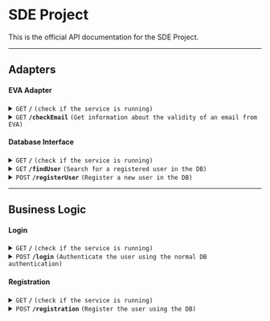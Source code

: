 # SDE Project

This is the official API documentation for the SDE Project.

------------------------------------------------------------------------------------------
## Adapters

#### EVA Adapter

<details>
 <summary><code>GET</code> <code><b>/</b></code> <code>(check if the service is running)</code></summary>

##### Parameters

> None

##### Responses

> | http code     | content-type                      | response                                                            |
> |---------------|-----------------------------------|---------------------------------------------------------------------|
> | `200`         | `text/plain;charset=UTF-8`        | EVA API adapter is running                                          |

</details>


<details>
 <summary><code>GET</code> <code><b>/checkEmail</b></code> <code>(Get information about the validity of an email from EVA)</code></summary>

##### Parameters

> | name              |  type     | data type      | description                         |
> |-------------------|-----------|----------------|-------------------------------------|
> | `email`           |  required | string         | The email to validate               |

##### Responses

> | http code     | content-type                      | response                                                            |
> |---------------|-----------------------------------|---------------------------------------------------------------------|
> | `200`         | `application/json`                | JSON object, see Example                                            |
> | `400`         | `application/json`                | `{status: "error", msg: ".. error msg .. "}`                        |

##### Example
If the status code is `200`, the endpoint returns a JSON object adhering to the following syntax.

```json
{
  status: "success",
  msg: "Email status retrieved",
  data: {
    valid_syntax: true,
    disposable: true,
    deliverable: true,
    spam: false
  }
}
```

</details>


#### Database Interface


<details>
 <summary><code>GET</code> <code><b>/</b></code> <code>(check if the service is running)</code></summary>

##### Parameters

> None

##### Responses

> | http code     | content-type                      | response                                                            |
> |---------------|-----------------------------------|---------------------------------------------------------------------|
> | `200`         | `text/plain;charset=UTF-8`        | MySQL db interface is running                                       |

</details>



<details>
 <summary><code>GET</code> <code><b>/findUser</b></code> <code>(Search for a registered user in the DB)</code></summary>

##### Parameters

> | name              |  type     | data type      | description                         |
> |-------------------|-----------|----------------|-------------------------------------|
> | `email`           |  required | string         | The user's email                    |
> | `password`        |  required | string         | The user's password                 |

##### Responses

> | http code     | content-type                      | response                                                            |
> |---------------|-----------------------------------|---------------------------------------------------------------------|
> | `200`         | `application/json`                | JSON object, see Example                                            |
> | `400`         | `application/json`                | `{status: "error", msg: ".. error msg .. "}`                        |
> | `404`         | `application/json`                | `{status: "error", msg: "User not found"}`                          |

##### Example
If the status code is `200`, the endpoint returns a JSON object adhering to the following syntax.

```json
{
  status: "success",
  msg: "User found",
  user_info: {
    id: 123,
    name: "Mario",
    surname: "Rossi",
    email: "mariorossi@test.com",
  }
}
```

</details>


<details>
 <summary><code>POST</code> <code><b>/registerUser</b></code> <code>(Register a new user in the DB)</code></summary>

##### Parameters

> | name              |  type     | data type      | description                         |
> |-------------------|-----------|----------------|-------------------------------------|
> | `name`            |  required | string         | The user's name                     |
> | `surname`         |  required | string         | The user's surname                  |
> | `email`           |  required | string         | The user's email                    |
> | `password`        |  required | string         | The user's password                 |

##### Responses

> | http code     | content-type                      | response                                                            |
> |---------------|-----------------------------------|---------------------------------------------------------------------|
> | `200`         | `application/json`                | JSON object, see Example                                            |
> | `400`         | `application/json`                | `{status: "error", msg: ".. error msg .. "}`                        |

##### Example
If the status code is `200`, the endpoint returns a JSON object adhering to the following syntax.

```json
{
  status: "success",
  msg: "User registered",
  id: 123
}
```

</details>

------------------------------------------------------------------------------------------
## Business Logic


#### Login


<details>
 <summary><code>GET</code> <code><b>/</b></code> <code>(check if the service is running)</code></summary>

##### Parameters

> None

##### Responses

> | http code     | content-type                      | response                                                            |
> |---------------|-----------------------------------|---------------------------------------------------------------------|
> | `200`         | `text/plain;charset=UTF-8`        | Login business logic is running                                     |

</details>


<details>
 <summary><code>POST</code> <code><b>/login</b></code> <code>(Authenticate the user using the normal DB authentication)</code></summary>

##### Parameters

> | name              |  type     | data type      | description                         |
> |-------------------|-----------|----------------|-------------------------------------|
> | `email`           |  required | string         | The user's email                    |
> | `password`        |  required | string         | The user's password                 |

##### Responses

> | http code     | content-type                      | response                                                            |
> |---------------|-----------------------------------|---------------------------------------------------------------------|
> | `200`         | `application/json`                | JSON object, see Example                                            |
> | `400`         | `application/json`                | `{status: "error", msg: ".. error msg .. "}`                        |
> | `401`         | `application/json`                | `{status: "error", msg: "Invalid credentials"}`                     |

##### Example
If the status code is `200`, the endpoint returns a JSON object adhering to the following syntax.

```json
{
  status: "success",
  msg: "User login successful",
  token: "eyJ..."
}
```

</details>



#### Registration


<details>
 <summary><code>GET</code> <code><b>/</b></code> <code>(check if the service is running)</code></summary>

##### Parameters

> None

##### Responses

> | http code     | content-type                      | response                                                            |
> |---------------|-----------------------------------|---------------------------------------------------------------------|
> | `200`         | `text/plain;charset=UTF-8`        | Registration business logic is running                              |

</details>


<details>
 <summary><code>POST</code> <code><b>/registration</b></code> <code>(Register the user using the DB)</code></summary>

##### Parameters

> | name              |  type     | data type      | description                         |
> |-------------------|-----------|----------------|-------------------------------------|
> | `name`            |  required | string         | The user's name                     |
> | `surname`         |  required | string         | The user's surname                  |
> | `email`           |  required | string         | The user's email                    |
> | `password`        |  required | string         | The user's password                 |

##### Responses

> | http code     | content-type                      | response                                                            |
> |---------------|-----------------------------------|---------------------------------------------------------------------|
> | `200`         | `application/json`                | JSON object, see Example                                            |
> | `400`         | `application/json`                | `{status: "error", msg: ".. error msg .. "}`                        |

##### Example
If the status code is `200`, the endpoint returns a JSON object adhering to the following syntax.

```json
{
  status: "success",
  msg: "User registered",
  id: 123
}
```

</details>

